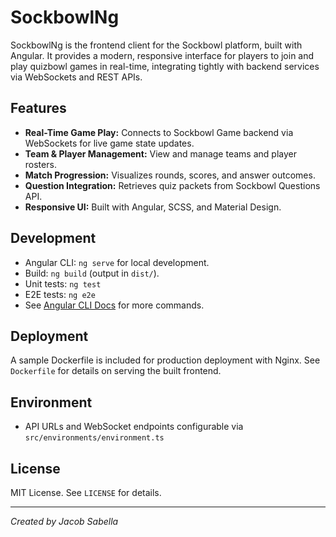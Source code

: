 # SockbowlNg

SockbowlNg is the frontend client for the Sockbowl platform, built with Angular. It provides a modern, responsive interface for players to join and play quizbowl games in real-time, integrating tightly with backend services via WebSockets and REST APIs.

## Features

- **Real-Time Game Play:** Connects to Sockbowl Game backend via WebSockets for live game state updates.
- **Team & Player Management:** View and manage teams and player rosters.
- **Match Progression:** Visualizes rounds, scores, and answer outcomes.
- **Question Integration:** Retrieves quiz packets from Sockbowl Questions API.
- **Responsive UI:** Built with Angular, SCSS, and Material Design.

## Development

- Angular CLI: `ng serve` for local development.
- Build: `ng build` (output in `dist/`).
- Unit tests: `ng test`
- E2E tests: `ng e2e`
- See [Angular CLI Docs](https://angular.io/cli) for more commands.

## Deployment

A sample Dockerfile is included for production deployment with Nginx. See `Dockerfile` for details on serving the built frontend.

## Environment

- API URLs and WebSocket endpoints configurable via `src/environments/environment.ts`

## License

MIT License. See `LICENSE` for details.

---

*Created by Jacob Sabella*
